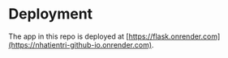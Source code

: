 # Deployment
The app in this repo is deployed at [https://flask.onrender.com](https://nhatientri-github-io.onrender.com).

